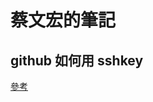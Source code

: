 # 蔡文宏的筆記


## github 如何用 sshkey

[參考](https://github.com/ccccourse/sa110a/issues/1#issuecomment-919642478)
